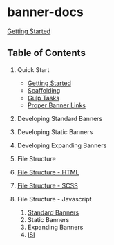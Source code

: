 # banner-docs

[Getting Started](./getting-started.md)

## Table of Contents
1. Quick Start
   * [Getting Started](./getting-started.md)
   * [Scaffolding](./scaffolding.md)
   * [Gulp Tasks](./gulp-tasks.md)
   * [Proper Banner Links](./links.md)
1. Developing Standard Banners
1. Developing Static Banners
1. Developing Expanding Banners

1. File Structure
  1. [File Structure - HTML](file-structure-html)
  1. [File Structure - SCSS](file-structure-scss)
  1. File Structure - Javascript
     1. [Standard Banners](file-structure-javascript-standard-banners)
     1. Static Banners
     1. Expanding Banners
     1. [ISI](javascript-isi)
